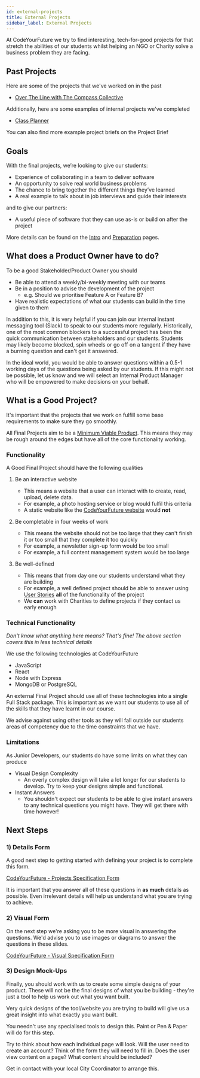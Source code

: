 ```yaml
---
id: external-projects
title: External Projects
sidebar_label: External Projects
---
```


At CodeYourFuture we try to find interesting, tech-for-good projects for that stretch the abilities of our students whilst helping an NGO or Charity solve a business problem they are facing.

## Past Projects

Here are some of the projects that we've worked on in the past

- [Over The Line with The Compass Collective](https://over-the-line.uk/)

Additionally, here are some examples of internal projects we've completed

- [Class Planner](https://cyf-class-planner.herokuapp.com/)

You can also find more example project briefs on the Project Brief

## Goals

With the final projects, we’re looking to give our students:

- Experience of collaborating in a team to deliver software
- An opportunity to solve real world business problems
- The chance to bring together the different things they’ve learned
- A real example to talk about in job interviews and guide their interests

and to give our partners:

- A useful piece of software that they can use as-is or build on after the project

More details can be found on the [Intro](./intro) and [Preparation](./prep) pages.

## What does a Product Owner have to do?

To be a good Stakeholder/Product Owner you should

- Be able to attend a weekly/bi-weekly meeting with our teams
- Be in a position to advise the development of the project
  - e.g. Should we prioritise Feature A or Feature B?
- Have realistic expectations of what our students can build in the time given to them

In addition to this, it is very helpful if you can join our internal instant messaging tool (Slack) to speak to our students more regularly. Historically, one of the most common blockers to a successful project has been the quick communication between stakeholders and our students. Students may likely become blocked, spin wheels or go off on a tangent if they have a burning question and can't get it answered.

In the ideal world, you would be able to answer questions within a 0.5-1 working days of the questions being asked by our students. If this might not be possible, let us know and we will select an Internal Product Manager who will be empowered to make decisions on your behalf.

## What is a Good Project?

It's important that the projects that we work on fulfill some base requirements to make sure they go smoothly.

All Final Projects aim to be a [Minimum Viable Product](https://www.agilealliance.org/glossary/mvp/). This means they may be rough around the edges but have all of the core functionality working.

### Functionality

A Good Final Project should have the following qualities

1. Be an interactive website

   - This means a website that a user can interact with to create, read, upload, delete data.
   - For example, a photo hosting service or blog would fulfil this criteria
   - A static website like the [CodeYourFuture website](https://www.codeyourfuture.io) would **not**

2. Be completable in four weeks of work

   - This means the website should not be too large that they can't finish it or too small that they complete it too quickly
   - For example, a newsletter sign-up form would be too small
   - For example, a full content management system would be too large

3. Be well-defined

   - This means that from day one our students understand what they are building
   - For example, a well defined project should be able to answer using [User Stories](https://www.mountaingoatsoftware.com/agile/user-stories) **all** of the functionality of the project
   - We **can** work with Charities to define projects if they contact us early enough

### Technical Functionality

_Don't know what anything here means? That's fine! The above section covers this in less technical details_

We use the following technologies at CodeYourFuture

- JavaScript
- React
- Node with Express
- MongoDB or PostgreSQL

An external Final Project should use all of these technologies into a single Full Stack package. This is important as we want our students to use all of the skills that they have learnt in our course.

We advise against using other tools as they will fall outside our students areas of competency due to the time constraints that we have.

### Limitations

As Junior Developers, our students do have some limits on what they can produce

- Visual Design Complexity
  - An overly complex design will take a lot longer for our students to develop. Try to keep your designs simple and functional.
- Instant Answers
  - You shouldn't expect our students to be able to give instant answers to any technical questions you might have. They will get there with time however!

## Next Steps

### 1) Details Form

A good next step to getting started with defining your project is to complete this form.

[CodeYourFuture - Projects Specification Form](https://docs.google.com/forms/u/1/d/1u2zImwEjD5PDWJuMyDeCuQ3AP5xhWr683pGy9HlmC14/edit)

It is important that you answer all of these questions in **as much** details as possible. Even irrelevant details will help us understand what you are trying to achieve.

### 2) Visual Form

On the next step we're asking you to be more visual in answering the questions. We'd advise you to use images or diagrams to answer the questions in these slides.

[CodeYourFuture - Visual Specification Form](https://docs.google.com/presentation/d/1-rj0NAncIhIZuay6TXEyUeuXFFUnE7vmN12223rHZOI/edit#slide=id.g3579738be0_0_0)

### 3) Design Mock-Ups

Finally, you should work with us to create some simple designs of your product. These will not be the final designs of what you be building - they're just a tool to help us work out what you want built.

Very quick designs of the tool/website you are trying to build will give us a great insight into what exactly you want built.

You needn't use any specialised tools to design this. Paint or Pen & Paper will do for this step.

Try to think about how each individual page will look. Will the user need to create an account? Think of the form they will need to fill in. Does the user view content on a page? What content should be included?

Get in contact with your local City Coordinator to arrange this.
